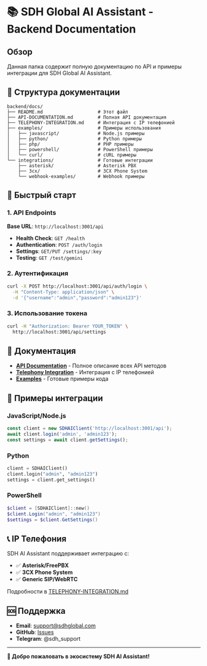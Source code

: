 # 📚 SDH Global AI Assistant - Backend Documentation

## Обзор

Данная папка содержит полную документацию по API и примеры интеграции для SDH Global AI Assistant.

## 📂 Структура документации

```
backend/docs/
├── README.md                    # Этот файл
├── API-DOCUMENTATION.md         # Полная API документация
├── TELEPHONY-INTEGRATION.md     # Интеграция с IP телефонией
├── examples/                    # Примеры использования
│   ├── javascript/              # Node.js примеры
│   ├── python/                  # Python примеры
│   ├── php/                     # PHP примеры
│   ├── powershell/              # PowerShell примеры
│   └── curl/                    # cURL примеры
└── integrations/                # Готовые интеграции
    ├── asterisk/                # Asterisk PBX
    ├── 3cx/                     # 3CX Phone System
    └── webhook-examples/        # Webhook примеры
```

## 🚀 Быстрый старт

### 1. API Endpoints

**Base URL**: `http://localhost:3001/api`

- **Health Check**: `GET /health`
- **Authentication**: `POST /auth/login`
- **Settings**: `GET/PUT /settings/:key`
- **Testing**: `GET /test/gemini`

### 2. Аутентификация

```bash
curl -X POST http://localhost:3001/api/auth/login \
  -H "Content-Type: application/json" \
  -d '{"username":"admin","password":"admin123"}'
```

### 3. Использование токена

```bash
curl -H "Authorization: Bearer YOUR_TOKEN" \
  http://localhost:3001/api/settings
```

## 📖 Документация

- **[API Documentation](./API-DOCUMENTATION.md)** - Полное описание всех API методов
- **[Telephony Integration](./TELEPHONY-INTEGRATION.md)** - Интеграция с IP телефонией
- **[Examples](./examples/)** - Готовые примеры кода

## 🔧 Примеры интеграции

### JavaScript/Node.js
```javascript
const client = new SDHAIClient('http://localhost:3001/api');
await client.login('admin', 'admin123');
const settings = await client.getSettings();
```

### Python
```python
client = SDHAIClient()
client.login("admin", "admin123")
settings = client.get_settings()
```

### PowerShell
```powershell
$client = [SDHAIClient]::new()
$client.Login("admin", "admin123")
$settings = $client.GetSettings()
```

## 📞 IP Телефония

SDH AI Assistant поддерживает интеграцию с:

- ✅ **Asterisk/FreePBX**
- ✅ **3CX Phone System** 
- ✅ **Generic SIP/WebRTC**

Подробности в [TELEPHONY-INTEGRATION.md](./TELEPHONY-INTEGRATION.md)

## 🆘 Поддержка

- **Email**: support@sdhglobal.com
- **GitHub**: [Issues](https://github.com/sdh-global/ai-assistant/issues)
- **Telegram**: @sdh_support

---

**🎉 Добро пожаловать в экосистему SDH AI Assistant!**
